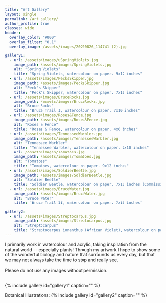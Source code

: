 ```yaml
---
title: "Art Gallery"
layout: single
permalink: /art_gallery/
author_profile: true
classes: wide
header:
  overlay_color: "#000"
  overlay_filter: "0.1"
  overlay_image: /assets/images/20220826_114741 (2).jpg

gallery1:
  - url: /assets/images/uSpringViolets.jpg
    image_path: /assets/images/SpringViolets.jpg
    alt: "Spring Violets"
    title: "Spring Violets, watercolour on paper. 9x12 inches"
  - url: /assets/images/PecksSkipper.jpg
    image_path: /assets/images/PecksSkipper.jpg
    alt: "Peck's Skipper"
    title: "Peck's Skipper, watercolour on paper. 7x10 inches"
  - url: /assets/images/BruceRocks.jpg
    image_path: /assets/images/BruceRocks.jpg
    alt: "Bruce Rocks"
    title: "Bruce Trail I, watercolour on paper. 7x10 inches"
  - url: /assets/images/Roses&Fence.jpg
    image_path: /assets/images/Roses&Fence.jpg
    alt: "Roses & Fence"
    title: "Roses & Fence, watercolour on paper. 4x6 inches"
  - url: /assets/images/TennesseeWarbler.jpg
    image_path: /assets/images/TennesseeWarbler.jpg
    alt: "Tennessee Warbler"
    title: "Tennessee Warbler, watercolour on paper. 7x10 inches"
  - url: /assets/images/Tomatoes.jpg
    image_path: /assets/images/Tomatoes.jpg
    alt: "Tomatoes"
    title: "Tomatoes, watercolour on paper. 9x12 inches"
  - url: /assets/images/SoldierBeetle.jpg
    image_path: /assets/images/SoldierBeetle.jpg
    alt: "Soldier Beetle"
    title: "Soldier Beetle, watercolour on paper. 7x10 inches (Commission)"
  - url: /assets/images/BruceWater.jpg
    image_path: /assets/images/BruceWater.jpg
    alt: "Bruce Water"
    title: "Bruce Trail II, watercolour on paper. 7x10 inches"

gallery2:
  - url: /assets/images/Streptocarpus.jpg
    image_path: /assets/images/Streptocarpus.jpg
    alt: "Streptocarpus"
    title: "Streptocarpus ionanthus (African Violet), watercolour on paper. 10x14 inches"
---
```


I primarily work in watercolour and acrylic, taking inspiration from the natural world -- especially plants! Through my artwork I hope to show some of the wonderful biology and nature that surrounds us every day, but that we may not always take the time to stop and really see. <br><br> Please do not use any images without permission. <br><br>

{% include gallery id="gallery1" caption="" %}

Botanical Illustrations:
{% include gallery id="gallery2" caption="" %}
